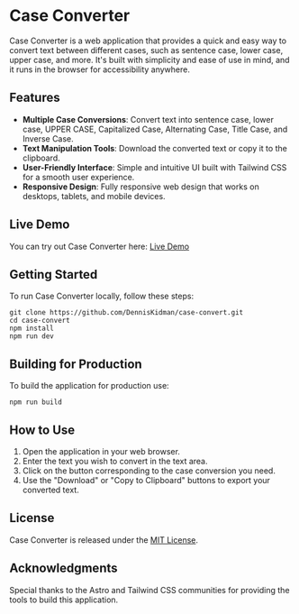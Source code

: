 # Case Converter

Case Converter is a web application that provides a quick and easy way to convert text between different cases, such as sentence case, lower case, upper case, and more. It's built with simplicity and ease of use in mind, and it runs in the browser for accessibility anywhere.

## Features

- **Multiple Case Conversions**: Convert text into sentence case, lower case, UPPER CASE, Capitalized Case, Alternating Case, Title Case, and Inverse Case.
- **Text Manipulation Tools**: Download the converted text or copy it to the clipboard.
- **User-Friendly Interface**: Simple and intuitive UI built with Tailwind CSS for a smooth user experience.
- **Responsive Design**: Fully responsive web design that works on desktops, tablets, and mobile devices.

## Live Demo

You can try out Case Converter here: [Live Demo](https://case-convert.pages.dev/)

## Getting Started

To run Case Converter locally, follow these steps:

```
git clone https://github.com/DennisKidman/case-convert.git
cd case-convert
npm install
npm run dev
```


## Building for Production

To build the application for production use:

```
npm run build
```

## How to Use

1. Open the application in your web browser.
2. Enter the text you wish to convert in the text area.
3. Click on the button corresponding to the case conversion you need.
4. Use the "Download" or "Copy to Clipboard" buttons to export your converted text.

## License

Case Converter is released under the [MIT License](https://github.com/DennisKidman/case-convert/blob/main/LICENSE).

## Acknowledgments

Special thanks to the Astro and Tailwind CSS communities for providing the tools to build this application.
